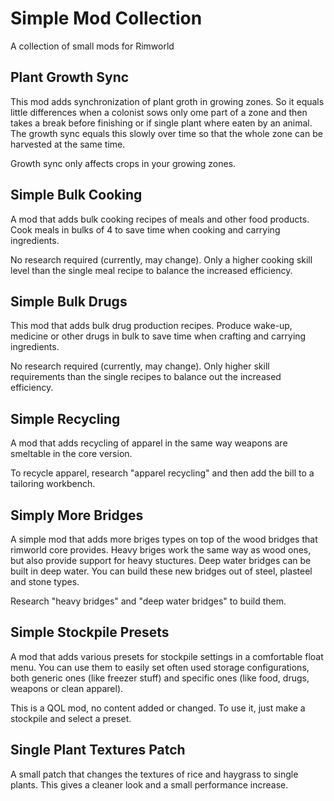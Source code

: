 # Simple Mod Collection
A collection of small mods for Rimworld

## Plant Growth Sync
This mod adds synchronization of plant groth in growing zones. So it equals little differences when a colonist sows only ome part of a zone and then takes a break before finishing or if single plant where eaten by an animal. The growth sync equals this slowly over time so that the whole zone can be harvested at the same time.

Growth sync only affects crops in your growing zones.

## Simple Bulk Cooking
A mod that adds bulk cooking recipes of meals and other food products. Cook meals in bulks of 4 to save time when cooking and carrying ingredients.

No research required (currently, may change). Only a higher cooking skill level than the single meal recipe to balance the increased efficiency.

## Simple Bulk Drugs
This mod that adds bulk drug production recipes. Produce wake-up, medicine or other drugs in bulk to save time when crafting and carrying ingredients.

No research required (currently, may change). Only higher skill requirements than the single recipes to balance out the increased efficiency.

## Simple Recycling
A mod that adds recycling of apparel in the same way weapons are smeltable in the core version.

To recycle apparel, research "apparel recycling" and then add the bill to a tailoring workbench.

## Simply More Bridges
A simple mod that adds more briges types on top of the wood bridges that rimworld core provides. Heavy briges work the same way as wood ones, but also provide support for heavy stuctures. Deep water bridges can be built in deep water.
You can build these new bridges out of steel, plasteel and stone types.

Research "heavy bridges" and "deep water bridges" to build them.

## Simple Stockpile Presets
A mod that adds various presets for stockpile settings in a comfortable float menu. You can use them to easily set often used storage configurations, both generic ones (like freezer stuff) and specific ones (like food, drugs, weapons or clean apparel).

This is a QOL mod, no content added or changed. To use it, just make a stockpile and select a preset.

## Single Plant Textures Patch
A small patch that changes the textures of rice and haygrass to single plants. This gives a cleaner look and a small performance increase.